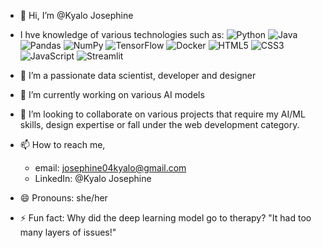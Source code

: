 - 👋 Hi, I’m @Kyalo Josephine
- I hve knowledge of various technologies such as:
![Python](https://img.shields.io/badge/Python-3.x-yellow?logo=python)
![Java](https://img.shields.io/badge/Java-17-orange?logo=java)
![Pandas](https://img.shields.io/badge/Pandas-data-blue?logo=pandas)
![NumPy](https://img.shields.io/badge/NumPy-matrix-purple?logo=numpy)
![TensorFlow](https://img.shields.io/badge/TensorFlow-ML-orange?logo=tensorflow)
![Docker](https://img.shields.io/badge/Docker-containerization-lightblue?logo=docker)
![HTML5](https://img.shields.io/badge/HTML5-E34F26?logo=html5&logoColor=white)
![CSS3](https://img.shields.io/badge/CSS3-1572B6?logo=css3&logoColor=white)
![JavaScript](https://img.shields.io/badge/JavaScript-F7DF1E?logo=javascript&logoColor=black)
![Streamlit](https://img.shields.io/badge/Streamlit-FF4B4B?logo=streamlit&logoColor=white)

- 👀 I’m a passionate data scientist, developer and designer
- 🌱 I’m currently working on various AI models
- 💞️ I’m looking to collaborate on various projects that require my AI/ML skills, design expertise or fall under the web development category.
- 📫 How to reach me,
   * email: josephine04kyalo@gmail.com
   * LinkedIn: @Kyalo Josephine
- 😄 Pronouns: she/her
- ⚡ Fun fact: Why did the deep learning model go to therapy?
     "It had too many layers of issues!"

<!---
jossyKyalo/jossyKyalo is a ✨ special ✨ repository because its `README.md` (this file) appears on your GitHub profile.
You can click the Preview link to take a look at your changes.
--->
